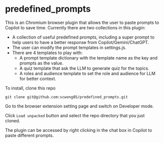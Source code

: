 # predefined_prompts

This is an Chromium browser plugin that allows the user to paste prompts to Copilot to save time. Currently there are two collections in this plugin:
- A collection of useful predefined prompts, including a super prompt to help users to have a better response from Copilot/Gemini/ChatGPT.
- The user can modify the prompt templates in settings.js.
- There are 4 templates to play with:
    - A prompt template dictionary with the template name as the key and prompts as the value.
    - A quiz template that ask the LLM to generate quiz for the topics.
    - A roles and audience template to set the role and audience for LLM for better context.

To install, clone this repo

`git clone git@github.com:scwong85/predefined_prompts.git`

Go to the browser extension setting page and switch on Developer mode.

Click `Load unpacked` button and select the repo directory that you just cloned.

The plugin can be accessed by right clicking in the chat box in Copilot to paste different prompts.
